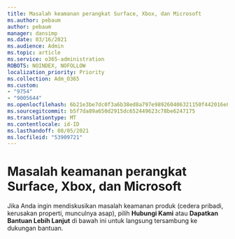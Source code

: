 ```yaml
---
title: Masalah keamanan perangkat Surface, Xbox, dan Microsoft
ms.author: pebaum
author: pebaum
manager: dansimp
ms.date: 03/16/2021
ms.audience: Admin
ms.topic: article
ms.service: o365-administration
ROBOTS: NOINDEX, NOFOLLOW
localization_priority: Priority
ms.collection: Adm_O365
ms.custom:
- "9754"
- "9005644"
ms.openlocfilehash: 6b21e3be7dc0f3a6b38ed8a797e989260406321150f442016e885f6728ea63b7
ms.sourcegitcommit: b5f7da89a650d2915dc652449623c78be6247175
ms.translationtype: MT
ms.contentlocale: id-ID
ms.lasthandoff: 08/05/2021
ms.locfileid: "53909721"
---
```

# <a name="surface-xbox-and-microsoft-devices-safety-concerns"></a>Masalah keamanan perangkat Surface, Xbox, dan Microsoft

Jika Anda ingin mendiskusikan masalah keamanan produk (cedera pribadi, kerusakan properti, munculnya asap), pilih **Hubungi Kami** atau **Dapatkan Bantuan Lebih Lanjut** di bawah ini untuk langsung tersambung ke dukungan bantuan.